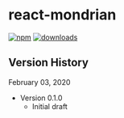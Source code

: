 # react-mondrian

[![npm](https://img.shields.io/npm/v/react-mondrian.svg?maxAge=2592000)](https://www.npmjs.com/package/react-mondrian)
[![downloads](https://img.shields.io/npm/dt/react-mondrian.svg?maxAge=2592000)](https://www.npmjs.com/package/react-mondrian)

## Version History

February 03, 2020

* Version 0.1.0
  * Initial draft